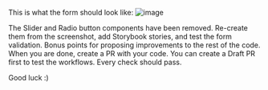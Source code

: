 This is what the form should look like:
![image](https://github.com/mickael-h/bmft-tech-test/assets/7953005/4f27d0dc-c5f0-44a3-b957-90be5c4c224d)

The Slider and Radio button components have been removed.
Re-create them from the screenshot, add Storybook stories, and test the form validation.
Bonus points for proposing improvements to the rest of the code.
When you are done, create a PR with your code.
You can create a Draft PR first to test the workflows.
Every check should pass.

Good luck :)
